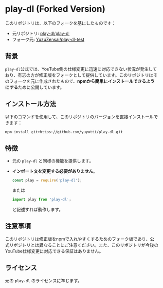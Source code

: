 # play-dl (Forked Version)

このリポジトリは、以下のフォークを基にしたものです：

- 元リポジトリ: [play-dl/play-dl](https://github.com/play-dl/play-dl)
- フォーク元: [YuzuZensai/play-dl-test](https://github.com/YuzuZensai/play-dl-test)

## 背景

`play-dl`公式では、YouTube側の仕様変更に迅速に対応できない状況が発生しており、有志の方が修正版をフォークとして提供しています。このリポジトリはそのフォークを元に作成されたもので、**npmから簡単にインストールできるようにする**ために公開しています。

## インストール方法

以下のコマンドを使用して、このリポジトリのバージョンを直接インストールできます：

```bash
npm install git+https://github.com/yuyutti/play-dl.git
```

## 特徴

- 元の `play-dl` と同様の機能を提供します。
- **インポート文を変更する必要がありません**。
  
  ```javascript
  const play = require('play-dl');
  ```
  または
  ```javascript
  import play from 'play-dl';
  ```
  と記述すれば動作します。

## 注意事項

このリポジトリは修正版をnpmで入れやすくするためのフォーク版であり、公式リポジトリとは異なることにご注意ください。また、このリポジトリが今後のYouTube仕様変更に対応できる保証はありません。

## ライセンス

元の `play-dl` のライセンスに準じます。